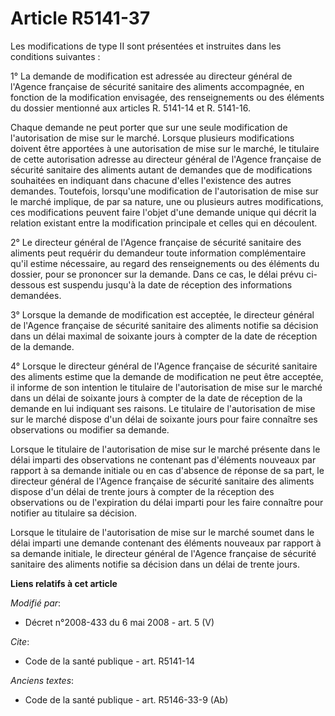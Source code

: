 # Article R5141-37

Les modifications de type II sont présentées et instruites dans les conditions suivantes : 

1° La demande de modification est adressée au directeur général de l'Agence française de sécurité sanitaire des aliments
accompagnée, en fonction de la modification envisagée, des renseignements ou des éléments du dossier mentionné aux articles
R. 5141-14 et R. 5141-16. 

Chaque demande ne peut porter que sur une seule modification de l'autorisation de mise sur le marché. Lorsque plusieurs
modifications doivent être apportées à une autorisation de mise sur le marché, le titulaire de cette autorisation adresse au
directeur général de l'Agence française de sécurité sanitaire des aliments autant de demandes que de modifications souhaitées
en indiquant dans chacune d'elles l'existence des autres demandes. Toutefois, lorsqu'une modification de l'autorisation de
mise sur le marché implique, de par sa nature, une ou plusieurs autres modifications, ces modifications peuvent faire l'objet
d'une demande unique qui décrit la relation existant entre la modification principale et celles qui en découlent. 

2° Le directeur général de l'Agence française de sécurité sanitaire des aliments peut requérir du demandeur toute information
complémentaire qu'il estime nécessaire, au regard des renseignements ou des éléments du dossier, pour se prononcer sur la
demande. Dans ce cas, le délai prévu ci-dessous est suspendu jusqu'à la date de réception des informations demandées. 

3° Lorsque la demande de modification est acceptée, le directeur général de l'Agence française de sécurité sanitaire des
aliments notifie sa décision dans un délai maximal de soixante jours à compter de la date de réception de la demande. 

4° Lorsque le directeur général de l'Agence française de sécurité sanitaire des aliments estime que la demande de
modification ne peut être acceptée, il informe de son intention le titulaire de l'autorisation de mise sur le marché dans un
délai de soixante jours à compter de la date de réception de la demande en lui indiquant ses raisons. Le titulaire de
l'autorisation de mise sur le marché dispose d'un délai de soixante jours pour faire connaître ses observations ou modifier
sa demande. 

Lorsque le titulaire de l'autorisation de mise sur le marché présente dans le délai imparti des observations ne contenant pas
d'éléments nouveaux par rapport à sa demande initiale ou en cas d'absence de réponse de sa part, le directeur général de
l'Agence française de sécurité sanitaire des aliments dispose d'un délai de trente jours à compter de la réception des
observations ou de l'expiration du délai imparti pour les faire connaître pour notifier au titulaire sa décision. 

Lorsque le titulaire de l'autorisation de mise sur le marché soumet dans le délai imparti une demande contenant des éléments
nouveaux par rapport à sa demande initiale, le directeur général de l'Agence française de sécurité sanitaire des aliments
notifie sa décision dans un délai de trente jours.

**Liens relatifs à cet article**

_Modifié par_:

  - Décret n°2008-433 du 6 mai 2008 - art. 5 (V)

_Cite_:

  - Code de la santé publique - art. R5141-14

_Anciens textes_:

  - Code de la santé publique - art. R5146-33-9 (Ab)
